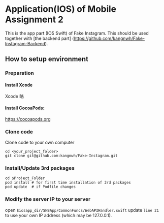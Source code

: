 # Application(IOS) of Mobile Assignment 2

This is the app part (IOS Swift) of Fake Instagram. This should be used together with [the backend part] (https://github.com/kangnwh/Fake-Instagram-Backend).




## How to setup environment

### Preparation

#### Install Xcode 
Xcode 略



#### Install CocoaPods:

https://cocoapods.org



### Clone code

Clone code to your own computer
```shell
cd <your_project_folder>
git clone git@github.com:kangnwh/Fake-Instagram.git
```

### Install/Update 3rd packages
```shell
cd $Project_Folder
pod install # for first time installation of 3rd packages
pod update  # if Podfile changes

```



### Modify the server IP to your server

open `$iosapp_dir/SNSApp/CommonFuncs/WebAPIHandler.swift` update `line 21` to use your own IP address (which may be 127.0.0.1).

